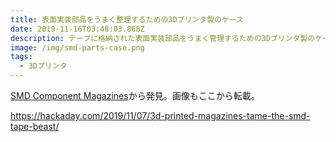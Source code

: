 ```yaml
---
title: 表面実装部品をうまく整理するための3Dプリンタ製のケース
date: 2019-11-16T03:48:03.868Z
description: テープに格納された表面実装部品をうまく管理するための3Dプリンタ製のケースの作例を紹介します。
image: /img/smd-parts-case.png
tags:
  - 3Dプリンタ
---
```

[SMD Component Magazines](https://hackaday.io/project/168275-smd-component-magazines)から発見。画像もここから転載。

https://hackaday.com/2019/11/07/3d-printed-magazines-tame-the-smd-tape-beast/
